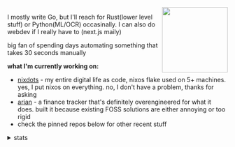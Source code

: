 <img src="https://i.imgur.com/Wko0YCY.png" align="right" width="150">

I mostly write Go, but I'll reach for Rust(lower level stuff) or Python(ML/OCR) occasinally. I can also do webdev if I really have to (next.js maily)

big fan of spending days automating something that takes 30 seconds manually

**what I'm currently working on:**
- [nixdots](https://github.com/xhos/nixdots) - my entire digital life as code, nixos flake used on 5+ machines. yes, I put nixos on everything. no, I don't have a problem, thanks for asking
- [arian](https://github.com/xhos/ariand) - a finance tracker that's definitely overengineered for what it does. built it because existing FOSS solutions are either annoying or too rigid
- check the pinned repos below for other recent stuff

<details>
    <summary>stats</summary>
    <br>
    <div align="center" style="display: flex; justify-content: center;">
        <img height="250px" src="https://github-readme-stats.vercel.app/api?username=xhos&theme=transparent&show_icons=true&hide_border=true&count_private=true&custom_title=activity&hide_rank=true"/>
        <img height="250px" src="https://github-readme-stats.vercel.app/api/top-langs/?username=xhos&theme=transparent&show_icons=true&hide_border=true&layout=donut&custom_title=most%20used%20languages"/>
        <img height="500px" src="https://github-readme-stats.vercel.app/api/wakatime?api_domain=wakapi.xhos.dev&username=Mark&hide_border=true&theme=transparent&custom_title=wakatime%20(last%207%20days)&layout=compact"/>
    </div>
</details>
